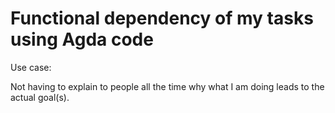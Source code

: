 # Functional dependency of my tasks using Agda code

Use case:

Not having to explain to people all the time why what I am doing leads to the actual goal(s).